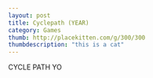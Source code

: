 ```yaml
---
layout: post
title: Cyclepath (YEAR)
category: Games
thumb: http://placekitten.com/g/300/300
thumbdescription: "this is a cat"
---
```


CYCLE PATH YO